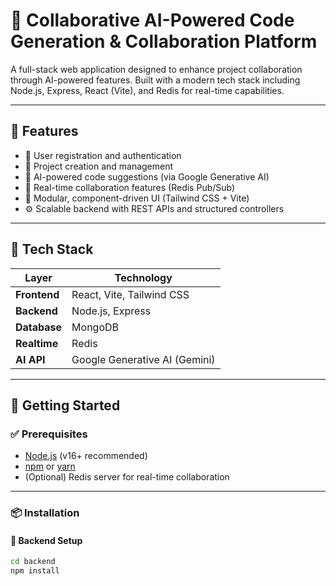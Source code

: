# 🤝 Collaborative AI-Powered Code Generation & Collaboration Platform

A full-stack web application designed to enhance project collaboration through AI-powered features. Built with a modern tech stack including Node.js, Express, React (Vite), and Redis for real-time capabilities.

---

## 🌟 Features

- 🔐 User registration and authentication
- 📁 Project creation and management
- 🤖 AI-powered code suggestions (via Google Generative AI)
- 🔄 Real-time collaboration features (Redis Pub/Sub)
- 🧩 Modular, component-driven UI (Tailwind CSS + Vite)
- ⚙️ Scalable backend with REST APIs and structured controllers

---

## 🧰 Tech Stack

| Layer          | Technology                    |
|----------------|-------------------------------|
| **Frontend**   | React, Vite, Tailwind CSS      |
| **Backend**    | Node.js, Express               |
| **Database**   | MongoDB                        |
| **Realtime**   | Redis                          |
| **AI API**     | Google Generative AI (Gemini)  |

---

## 🚀 Getting Started

### ✅ Prerequisites

- [Node.js](https://nodejs.org/) (v16+ recommended)
- [npm](https://www.npmjs.com/) or [yarn](https://yarnpkg.com/)
- (Optional) Redis server for real-time collaboration

---

### 📦 Installation

#### 🔧 Backend Setup

```bash
cd backend
npm install
